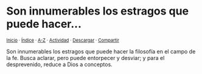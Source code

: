 # Son innumerables los estragos que puede hacer...
<sup>[Inicio](../../../../index.md) · [Índice](../../../../indices/reflexiones.md) · [A-Z](../../../../indices/alfabetico.md) · [Actividad](../../../../indices/actividad.md) · <a href="../../../../contenido/s/o/n/son-innumerables-los-estragos-que.md" download="jucardus-son-innumerables-los-estragos-que.md">Descargar</a> · [Compartir](https://x.com/intent/tweet?text=Reflexiones%3A%20Son%20innumerables%20los%20estragos%20que%20puede%20hacer...%0A%E2%86%92%20https%3A%2F%2Fjucardus.github.io%2Fcontenido%2Fs%2Fo%2Fn%2Fson-innumerables-los-estragos-que.html%0A%0A%23rflxns_jucardus%0A%40jucardus)</sup>

Son innumerables los estragos que puede hacer la filosofía en el campo de la fe. Busca aclarar, pero puede entorpecer y desviar; y para el desprevenido, reduce a Dios a conceptos.
